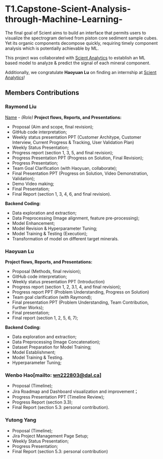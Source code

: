 # T1.Capstone-Scient-Analysis-through-Machine-Learning-
The final goal of Scient aims to build an interface that permits users to visualize the spectrogram derived from piston core sediment sample cubes. Yet its organic components decompose quickly, requiring timely component analysis which is potentially achievable by ML. 

This project was collaborated with <a href = 'https://www.scient.ca/'>Scient Analytics</a> to establish an ML based model to analyze & predict the signal of each mineral component.

Additionally, we congratulate <b>Haoyuan Lu</b> on finding an internship at <a href = 'https://www.scient.ca/'>Scient Analytics</a>!

## Members Contributions

### Raymond Liu
[Name](email@dal.ca) - *(Role)*
<b>Project flows, Reports, and Presentations:</b>
* Proposal (Aim and scope, final revision);
* GitHub code interpretation;
* Weekly status presentation PPT (Customer Architype, Customer Interview, Current Progress & Tracking, User Validation Plan)
* Weekly Status Presentation;
* Progress report (section 1, 3, 5, and final revision);
* Progress Presentation PPT (Progress on Solution, Final Revision);
* Progress Presentation;
* Team Goal Clarification (with Haoyuan, collaborate);
* Final Presentation PPT (Progress on Solution, Video Demonstration, Validation);
* Demo Video making;
* Final Presentation; 
* Final Report (section 1, 3, 4, 6, and final revision).

<b>Backend Coding:</b>
* Data exploration and extraction;
* Data Preprocessing (Image alignment, feature pre-processing);
* Model Enhancement;
* Model Revision & Hyperparameter Tuning;
* Model Training & Testing (Execution);
* Transformation of model on different target minerals.










### Haoyuan Lu
<b>	Project flows, Reports, and Presentations:</b>
* Proposal (Methods, final revision);
* GitHub code interpretation;
* Weekly status presentation PPT (Introduction)
* Progress report (section 1, 2, 3.1, 4, and final revision);
* Progress report PPT (Problem Understanding, Progress on Solution)
* Team goal clarification (with Raymond);
* Final presentation PPT (Problem Understanding, Team Contribution, Further Works);
* Final presentation;
* Final report (section 1, 2, 5, 6, 7);

<b>Backend Coding:</b>
* Data exploration and extraction;
* Data Preprocessing (Image Concatenation);
* Dataset Preparation for Model Training;
* Model Establishment;
* Model Training & Testing.
* Hyperparameter Tuning;


### Wenbo Hao[mailto: wn222803@dal.ca]
* Proposal (Timeline);
* Jira Roadmap and Dashboard visualization and improvement；
* Progress Presentation PPT (Timeline Review);
* Progress Report (section 3.3);
* Final Report (section 5.3: personal contribution).



### Yutong Yang
* Proposal (Timeline);
* Jira Project Management Page Setup;
* Weekly Status Presentation;
* Progress Presentation;
* Final Report (section 5.3: personal contribution)


